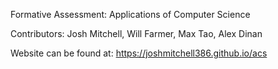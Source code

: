 Formative Assessment: Applications of Computer Science

Contributors: Josh Mitchell, Will Farmer, Max Tao, Alex Dinan

Website can be found at: https://joshmitchell386.github.io/acs
